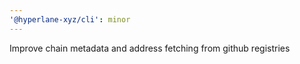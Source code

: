```yaml
---
'@hyperlane-xyz/cli': minor
---
```


Improve chain metadata and address fetching from github registries
